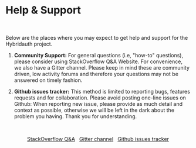 Help & Support
==============

<br />

Below are the places where you may expect to get help and support for the Hybridauth project.

1. **Community Support:** For general questions (i.e, "how-to" questions), please consider using StackOverflow Q&A Website.
For convenience, we also have a Gitter channel. Please keep in mind these are community driven, low activity forums and
therefore your questions may not be answered on timely fashion.

2. **Github issues tracker:** This method is limited to reporting bugs, features requests and for collaboration. Please
avoid posting one-line issues on Github: When reporting new issue, please provide as much detail and context as possible,
otherwise we will be left in the dark about the problem you having. Thank you for understanding. 

<br />

<p style="text-align:center">
	<a href="https://stackoverflow.com/questions/tagged/hybridauth" target="_blank" class="btn btn-default btn-lg"><i class="fa fa-stack-overflow"></i> StackOverflow Q&A</a>
	&nbsp;
	<a href="https://gitter.im/hybridauth/hybridauth" target="_blank" class="btn btn-default btn-lg"><i class="fa fa-comment"></i> Gitter channel</a> 
	&nbsp;
	<a href="https://github.com/hybridauth/hybridauth/issues" target="_blank" class="btn btn-default btn-lg"><i class="fa fa-github"></i> Github issues tracker</a> 
</p>


<style>
footer {
  position: fixed;
  bottom: 0;
  width: 100%;
}
</style>